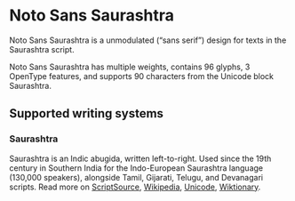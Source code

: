 
# Noto Sans Saurashtra

Noto Sans Saurashtra is a unmodulated (“sans serif”) design for texts in the Saurashtra script. 

Noto Sans Saurashtra has multiple weights, contains 96 glyphs, 3 OpenType features, and supports 90 characters from the Unicode block Saurashtra.


## Supported writing systems


### Saurashtra

Saurashtra is an Indic abugida, written left-to-right. Used since the 19th century in Southern India for the Indo-European Saurashtra language (130,000 speakers), alongside Tamil, Gijarati, Telugu, and Devanagari scripts. Read more on [ScriptSource](https://scriptsource.org/scr/Saur), [Wikipedia](https://en.wikipedia.org/wiki/ISO_15924:Saur), [Unicode](https://www.unicode.org/versions/Unicode13.0.0/ch13.pdf#G28198), [Wiktionary](https://en.wiktionary.org/wiki/Category:Saurashtra_script).

